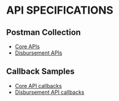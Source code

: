# API SPECIFICATIONS

## Postman Collection

- [Core APIs](https://documenter.getpostman.com/view/5775523/RzZ4qMsX)
- [Disbursement APIs](https://documenter.getpostman.com/view/5775523/RzZ6K1yd)


## Callback Samples
- [Core API callbacks](https://docs.google.com/document/d/1BOgkq_zlSypZvG1MPHwZJdLi7dY7NBbv5Gev58K5844/export?format=pdf)
- [Disbursement API callbacks](https://docs.google.com/document/d/1ClM3ycXMAXH_Sljt37uOUxPjfUvCLS8EVr3i4EDP_DQ/export?format=pdf)